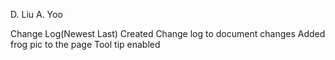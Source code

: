 D. Liu
A. Yoo

Change Log(Newest Last)
Created Change log to document changes
Added frog pic to the page
Tool tip enabled